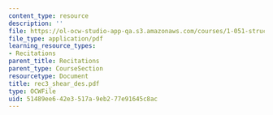 ```yaml
---
content_type: resource
description: ''
file: https://ol-ocw-studio-app-qa.s3.amazonaws.com/courses/1-051-structural-engineering-design-fall-2003/51489ee642e3517a9eb277e91645c8ac_rec3_shear_des.pdf
file_type: application/pdf
learning_resource_types:
- Recitations
parent_title: Recitations
parent_type: CourseSection
resourcetype: Document
title: rec3_shear_des.pdf
type: OCWFile
uid: 51489ee6-42e3-517a-9eb2-77e91645c8ac
---
```

